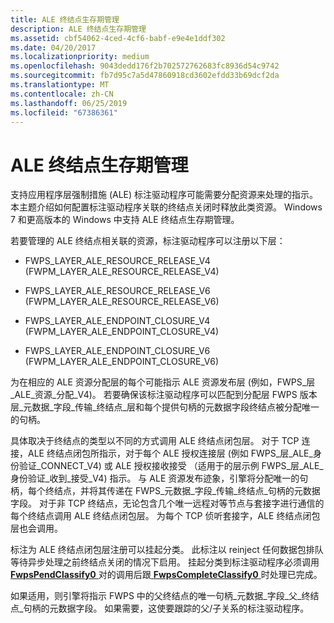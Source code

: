 ```yaml
---
title: ALE 终结点生存期管理
description: ALE 终结点生存期管理
ms.assetid: cbf54062-4ced-4cf6-babf-e9e4e1ddf302
ms.date: 04/20/2017
ms.localizationpriority: medium
ms.openlocfilehash: 9043dedd176f2b702572762683fc8936d54c9742
ms.sourcegitcommit: fb7d95c7a5d47860918cd3602efdd33b69dcf2da
ms.translationtype: MT
ms.contentlocale: zh-CN
ms.lasthandoff: 06/25/2019
ms.locfileid: "67386361"
---
```

# <a name="ale-endpoint-lifetime-management"></a>ALE 终结点生存期管理


支持应用程序层强制措施 (ALE) 标注驱动程序可能需要分配资源来处理的指示。 本主题介绍如何配置标注驱动程序关联的终结点关闭时释放此类资源。 Windows 7 和更高版本的 Windows 中支持 ALE 终结点生存期管理。

若要管理的 ALE 终结点相关联的资源，标注驱动程序可以注册以下层：

-   FWPS\_LAYER\_ALE\_RESOURCE\_RELEASE\_V4 (FWPM\_LAYER\_ALE\_RESOURCE\_RELEASE\_V4)

-   FWPS\_LAYER\_ALE\_RESOURCE\_RELEASE\_V6 (FWPM\_LAYER\_ALE\_RESOURCE\_RELEASE\_V6)

-   FWPS\_LAYER\_ALE\_ENDPOINT\_CLOSURE\_V4 (FWPM\_LAYER\_ALE\_ENDPOINT\_CLOSURE\_V4)

-   FWPS\_LAYER\_ALE\_ENDPOINT\_CLOSURE\_V6 (FWPM\_LAYER\_ALE\_ENDPOINT\_CLOSURE\_V6)

为在相应的 ALE 资源分配层的每个可能指示 ALE 资源发布层 (例如，FWPS\_层\_ALE\_资源\_分配\_V4)。 若要确保该标注驱动程序可以匹配到分配层 FWPS 版本层\_元数据\_字段\_传输\_终结点\_层和每个提供句柄的元数据字段终结点被分配唯一的句柄。

具体取决于终结点的类型以不同的方式调用 ALE 终结点闭包层。 对于 TCP 连接，ALE 终结点闭包所指示，对于每个 ALE 授权连接层 (例如 FWPS\_层\_ALE\_身份验证\_CONNECT\_V4) 或 ALE 授权接收接受 （适用于的层示例 FWPS\_层\_ALE\_身份验证\_收到\_接受\_V4) 指示。 与 ALE 资源发布迹象，引擎将分配唯一的句柄，每个终结点，并将其传递在 FWPS\_元数据\_字段\_传输\_终结点\_句柄的元数据字段。 对于非 TCP 终结点，无论包含几个唯一远程对等节点与套接字进行通信的每个终结点调用 ALE 终结点闭包层。 为每个 TCP 侦听套接字，ALE 终结点闭包层也会调用。

标注为 ALE 终结点闭包层注册可以挂起分类。 此标注以 reinject 任何数据包排队等待异步处理之前终结点关闭的情况下启用。 挂起分类到标注驱动程序必须调用[ **FwpsPendClassify0** ](https://docs.microsoft.com/windows-hardware/drivers/ddi/content/fwpsk/nf-fwpsk-fwpspendclassify0)对的调用后跟[ **FwpsCompleteClassify0** ](https://docs.microsoft.com/windows-hardware/drivers/ddi/content/fwpsk/nf-fwpsk-fwpscompleteclassify0)时处理已完成。

如果适用，则引擎将指示 FWPS 中的父终结点的唯一句柄\_元数据\_字段\_父\_终结点\_句柄的元数据字段。 如果需要，这使要跟踪的父/子关系的标注驱动程序。

 

 






